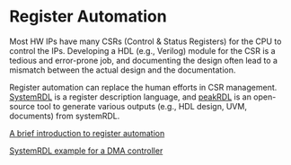 # Register Automation

Most HW IPs have many CSRs (Control & Status Registers) for the CPU to control the IPs.
Developing a HDL (e.g., Verilog) module for the CSR is a tedious and error-prone job, and documenting the design often lead to a mismatch between the actual design and the documentation.

Register automation can replace the human efforts in CSR management.
[SystemRDL](https://www.accellera.org/downloads/standards/systemrdl) is a register description language, and [peakRDL](https://peakrdl.readthedocs.io/) is an open-source tool to generate various outputs (e.g., HDL design, UVM, documents) from systemRDL.

[A brief introduction to register automation](https://github.com/scalable-arch/rtl-actions/blob/main/rdl-regblock/docs/Register%20Automation.pdf)

[SystemRDL example for a DMA controller](https://github.com/scalable-arch/rtl-actions/blob/main/rdl-regblock/docs/dmac.rdl)

